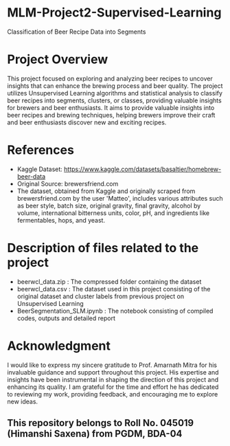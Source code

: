 # MLM-Project2-Supervised-Learning

Classification of Beer Recipe Data into Segments


# Project Overview

This project focused on exploring and analyzing beer recipes to uncover insights that can enhance the brewing process and beer quality. The project utilizes Unsupervised Learning algorithms and statistical analysis to classify beer recipes into segments, clusters, or classes, providing valuable insights for brewers and beer enthusiasts. It aims to provide valuable insights into beer recipes and brewing techniques, helping brewers improve their craft and beer enthusiasts discover new and exciting recipes.


# References
* Kaggle Dataset: https://www.kaggle.com/datasets/basaltier/homebrew-beer-data 
* Original Source: brewersfriend.com
* The dataset, obtained from Kaggle and originally scraped from brewersfriend.com by the user 'Matteo', includes various attributes such as beer style, batch size, original gravity, final gravity, alcohol by volume, international bitterness units, color, pH, and ingredients like fermentables, hops, and yeast.


# Description of files related to the project 

* beerwcl_data.zip : The compressed folder containing the dataset
* beerwcl_data.csv : The dataset used in this project consisting of the original dataset and cluster labels from previous project on Unsupervised Learning 
* BeerSegmentation_SLM.ipynb : The notebook consisting of compiled codes, outputs and detailed report


# Acknowledgment

I would like to express my sincere gratitude to Prof. Amarnath Mitra for his invaluable guidance and support throughout this project. His expertise and insights have been instrumental in shaping the direction of this project and enhancing its quality. I am grateful for the time and effort he has dedicated to reviewing my work, providing feedback, and encouraging me to explore new ideas. 



## This repository belongs to Roll No. 045019 (Himanshi Saxena) from PGDM, BDA-04

